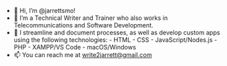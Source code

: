 - 👋 Hi, I’m @jarrettsmo!
- 👀 I’m a Technical Writer and Trainer who also works in Telecommunications and Software Development.
- 🌱 I streamline and document processes, as well as develop custom apps using the following technologies:
        - HTML
        - CSS
        - JavaScript/Nodes.js
        - PHP
        - XAMPP/VS Code
        - macOS/Windows
- 📫 You can reach me at write2jarrett@gmail.com

<!---
jarrettsmo/jarrettsmo is a ✨ special ✨ repository because its `README.md` (this file) appears on your GitHub profile.
You can click the Preview link to take a look at your changes.
--->
